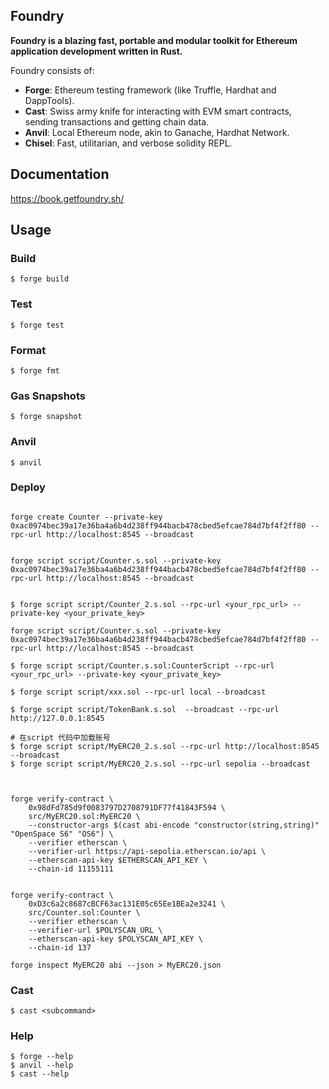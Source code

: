 ## Foundry

**Foundry is a blazing fast, portable and modular toolkit for Ethereum application development written in Rust.**

Foundry consists of:

-   **Forge**: Ethereum testing framework (like Truffle, Hardhat and DappTools).
-   **Cast**: Swiss army knife for interacting with EVM smart contracts, sending transactions and getting chain data.
-   **Anvil**: Local Ethereum node, akin to Ganache, Hardhat Network.
-   **Chisel**: Fast, utilitarian, and verbose solidity REPL.

## Documentation

https://book.getfoundry.sh/

## Usage

### Build

```shell
$ forge build
```

### Test

```shell
$ forge test
```

### Format

```shell
$ forge fmt
```

### Gas Snapshots

```shell
$ forge snapshot
```

### Anvil

```shell
$ anvil
```

### Deploy

```shell

forge create Counter --private-key 0xac0974bec39a17e36ba4a6b4d238ff944bacb478cbed5efcae784d7bf4f2ff80 --rpc-url http://localhost:8545 --broadcast


forge script script/Counter.s.sol --private-key 0xac0974bec39a17e36ba4a6b4d238ff944bacb478cbed5efcae784d7bf4f2ff80 --rpc-url http://localhost:8545 --broadcast


$ forge script script/Counter_2.s.sol --rpc-url <your_rpc_url> --private-key <your_private_key>

forge script script/Counter.s.sol --private-key 0xac0974bec39a17e36ba4a6b4d238ff944bacb478cbed5efcae784d7bf4f2ff80 --rpc-url http://localhost:8545 --broadcast

$ forge script script/Counter.s.sol:CounterScript --rpc-url <your_rpc_url> --private-key <your_private_key>

$ forge script script/xxx.sol --rpc-url local --broadcast

$ forge script script/TokenBank.s.sol  --broadcast --rpc-url http://127.0.0.1:8545

# 在script 代码中加载账号
$ forge script script/MyERC20_2.s.sol --rpc-url http://localhost:8545 --broadcast
$ forge script script/MyERC20_2.s.sol --rpc-url sepolia --broadcast



forge verify-contract \
    0x98dFd785d9f0083797D2708791DF77f41843F594 \
    src/MyERC20.sol:MyERC20 \
    --constructor-args $(cast abi-encode "constructor(string,string)" "OpenSpace S6" "OS6") \
    --verifier etherscan \
    --verifier-url https://api-sepolia.etherscan.io/api \
    --etherscan-api-key $ETHERSCAN_API_KEY \
    --chain-id 11155111


forge verify-contract \
    0xD3c6a2c8687cBCF63ac131E05c65Ee1BEa2e3241 \
    src/Counter.sol:Counter \
    --verifier etherscan \
    --verifier-url $POLYSCAN_URL \
    --etherscan-api-key $POLYSCAN_API_KEY \
    --chain-id 137

forge inspect MyERC20 abi --json > MyERC20.json
```

### Cast

```shell
$ cast <subcommand>
```

### Help

```shell
$ forge --help
$ anvil --help
$ cast --help
```
